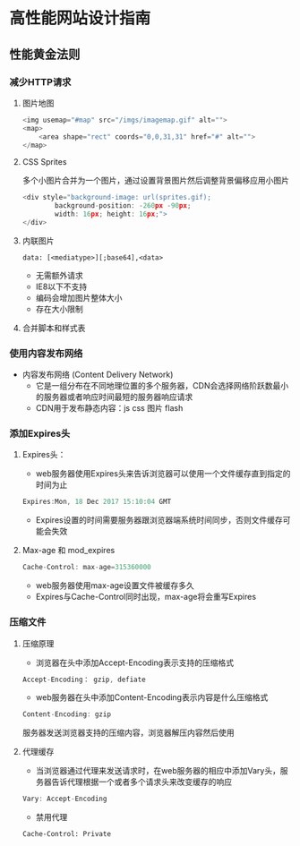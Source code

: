 # 高性能网站设计指南

## 性能黄金法则

### 减少HTTP请求
1. 图片地图

    ```javascript
    <img usemap="#map" src="/imgs/imagemap.gif" alt="">
    <map>
        <area shape="rect" coords="0,0,31,31" href="#" alt="">
    </map>
    ```

2. CSS Sprites
    
    多个小图片合并为一个图片，通过设置背景图片然后调整背景偏移应用小图片
    
    ```javascript
    <div style="background-image: url(sprites.gif);
            background-position: -260px -90px;
            width: 16px; height: 16px;">
    </div>
    ```

3. 内联图片
     ```
     data: [<mediatype>][;base64],<data>
     ```
     - 无需额外请求
     - IE8以下不支持
     - 编码会增加图片整体大小
     - 存在大小限制

4. 合并脚本和样式表

### 使用内容发布网络
- 内容发布网络 (Content Delivery Network)
    - 它是一组分布在不同地理位置的多个服务器，CDN会选择网络阶跃数最小的服务器或者响应时间最短的服务器响应请求
    - CDN用于发布静态内容：js css 图片 flash

### 添加Expires头
1. Expires头：
    - web服务器使用Expires头来告诉浏览器可以使用一个文件缓存直到指定的时间为止
    ```javascript
    Expires:Mon, 18 Dec 2017 15:10:04 GMT
    ```
    - Expires设置的时间需要服务器跟浏览器端系统时间同步，否则文件缓存可能会失效

2. Max-age 和 mod_expires
    ```javascript
    Cache-Control: max-age=315360000
    ```
    - web服务器使用max-age设置文件被缓存多久
    - Expires与Cache-Control同时出现，max-age将会重写Expires

### 压缩文件

1. 压缩原理
    - 浏览器在头中添加Accept-Encoding表示支持的压缩格式
    ```javascript
    Accept-Encoding： gzip, defiate
    ```
    - web服务器在头中添加Content-Encoding表示内容是什么压缩格式
    ```javascript
    Content-Encoding: gzip
    ```
    服务器发送浏览器支持的压缩内容，浏览器解压内容然后使用

2. 代理缓存
    - 当浏览器通过代理来发送请求时，在web服务器的相应中添加Vary头，服务器告诉代理根据一个或者多个请求头来改变缓存的响应
    ```javascript
    Vary: Accept-Encoding
    ```

    - 禁用代理
    ```
    Cache-Control: Private
    ```


